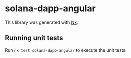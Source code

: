 # solana-dapp-angular

This library was generated with [Nx](https://nx.dev).

## Running unit tests

Run `nx test solana-dapp-angular` to execute the unit tests.
